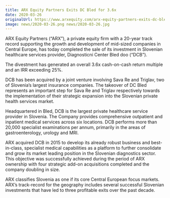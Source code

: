 ```yaml
---
title: ARX Equity Partners Exits DC Bled for 3.6x
date: 2020-03-26
originalUrl: https://www.arxequity.com/arx-equity-partners-exits-dc-bled-for-3-6x/
image: news/2020-03-26.png news/2020-03-26.jpg
---
```


ARX Equity Partners (“ARX”), a private equity firm with a 20-year track record supporting the growth and development of mid-sized companies in Central Europe, has today completed the sale of its investment in Slovenian healthcare services provider, Diagnosticni Center Bled doo (“DCB”).

The divestment has generated an overall 3.6x cash-on-cash return multiple and an IRR exceeding 25%.

DCB has been acquired by a joint venture involving Sava Re and Triglav, two of Slovenia’s largest insurance companies. The takeover of DC Bled represents an important step for Sava Re and Triglav respectively towards the implementation of their strategic expansion into the Slovenian private health services market.

Headquartered in Bled, DCB is the largest private healthcare service provider in Slovenia. The Company provides comprehensive outpatient and inpatient medical services across six locations. DCB performs more than 20,000 specialist examinations per annum, primarily in the areas of gastroenterology, urology and MRI.

ARX acquired DCB in 2015 to develop its already robust business and best-in-class, specialist medical capabilities as a platform to further consolidate and grow its market leading position in the Slovenian diagnostics sector. This objective was successfully achieved during the period of ARX ownership with four strategic add-on acquisitions completed and the company doubling in size.

ARX classifies Slovenia as one if its core Central European focus markets. ARX’s track-record for the geography includes several successful Slovenian investments that have led to three profitable exits over the past decade.
